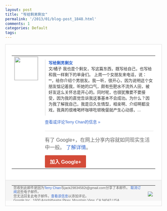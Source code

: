 ```yaml
---
layout: post
title: "写给剩男剩女"
permalink: '/2013/01/blog-post_1848.html'
comments: 1
categories: Default
tags: 
---
```

<!-- X-Notifications: 1:a73e983930000000 -->

<div style="border:solid 1px #dfdfdf;color:#686868;font:13px Arial"><div style="background-color:#fff;padding:20px;"><table cellpadding="0" cellspacing="0"><tr><td style="padding-right:15px;vertical-align:top"><a href="https://plus.google.com/_/notifications/emlink?emr=14900066512970582018&amp;emid=CNiJ7tiji7UCFWpdtAodYRUAAA&amp;path=%2F108643996575278738906&amp;dt=1359383910651&amp;uob=8"><img height="75" src="https://lh3.googleusercontent.com/-KKRGTyJ5Bl0/AAAAAAAAAAI/AAAAAAAAtnY/R4QEWIp3Ur0/s75-c-k-a/photo.jpg" style="border:solid 1px #cccccc;" width="75"/></a></td><td style="width:578px;color:#333;font:13px Arial;vertical-align:top"><div style="padding-bottom:10px"></div><div style="margin-bottom:10px;padding-left:10px; border-left:2px solid #EAEAEA"><span style="margin-right:5px"><a href="http://zreading.cn.feedsportal.com/c/35042/f/647833/s/2703d79f/l/0L0Szreading0Bcn0Carchives0C35130Bhtml/story01.htm" style="color:#3366CC;text-decoration:none"><span style="font-weight:bold">写给剩男剩女</span></a><div style="padding-bottom:10px">文/橘子 我也是个剩女，写这篇东西，既写给自己，也<wbr/>写给和我一样剩下的单身们。 上周一个女朋友来电话，说： **，给你介绍个男朋友。我一听，很开心，<wbr/>因为说明这个女朋友惦记着我，听她的口气，<wbr/>颇有些肥水不流外人田，被好友这么关怀总是<wbr/>开心的。同时呢，也很犹豫要不要接受，因为<wbr/>我的直觉告诉我这事基本不会成功。为什么？<wbr/>因为我了解我自己，我是日久生情型，相亲啊<wbr/>、介绍啊都没戏，我真的很难喝杯咖啡吃顿晚<wbr/>餐就产生心动感，...</div></span></div><a href="https://plus.google.com/_/notifications/emlink?emr=14900066512970582018&amp;emid=CNiJ7tiji7UCFWpdtAodYRUAAA&amp;path=%2F108643996575278738906%2Fposts%2F7JDotWYnPWo%3Fgpinv%3DAMIXal8l7vccmRw-0Qw45jcMymI5z-rUOhgjiaS1SRXPtkyXxQMMzX0FgrMKqUk618q-E9xSnCAkmbn17rIoNYKDx9b_cnNbDq7pdLaOOlWfQlK7-nQIhoY&amp;dt=1359383910651&amp;uob=8" style="color:#3366CC;text-decoration:none">查看或评论Terry Chan的信息 »</a><div style="margin-top:20px;border-top:solid 1px #dfdfdf"><div style="padding:15px 0;color:#686868;font:16px Arial">有了 Google+，在网上分享内容就如同现实生活中一般。 <a href="http://www.google.com/+/learnmore/" style="color:#3366CC;text-decoration:none">了解详情</a>。</div><a href="https://plus.google.com/_/notifications/emlink?emr=14900066512970582018&amp;emid=CNiJ7tiji7UCFWpdtAodYRUAAA&amp;path=%2F%3Fgpinv%3DAMIXal8l7vccmRw-0Qw45jcMymI5z-rUOhgjiaS1SRXPtkyXxQMMzX0FgrMKqUk618q-E9xSnCAkmbn17rIoNYKDx9b_cnNbDq7pdLaOOlWfQlK7-nQIhoY&amp;dt=1359383910651&amp;uob=8" style="display:inline-block;padding:7px 15px;background-color:#d44b38; color:#fff;font-size:16px; font-weight:bold;border-radius:2px;-webkit-border-radius:2px; -moz-border-radius:2px;border:solid 1px #c43b28; white-space:nowrap;text-decoration:none">加入 Google+</a></div></td></tr></table></div><div style="border-top:solid 1px #dfdfdf;padding:0 20px; background-color:#f5f5f5"><table cellpadding="0" cellspacing="0" style="height:50px"><tbody><tr><td style="vertical-align:middle;width:100%; color:#636363;font:11px Arial; line-height:120%">您收到此邮件是因为<a href="https://plus.google.com/_/notifications/emlink?emr=14900066512970582018&amp;emid=CNiJ7tiji7UCFWpdtAodYRUAAA&amp;path=%2F108643996575278738906%3Fgpinv%3DAMIXal8l7vccmRw-0Qw45jcMymI5z-rUOhgjiaS1SRXPtkyXxQMMzX0FgrMKqUk618q-E9xSnCAkmbn17rIoNYKDx9b_cnNbDq7pdLaOOlWfQlK7-nQIhoY&amp;dt=1359383910651&amp;uob=8" style="color:#3366CC;text-decoration:none">Terry Chan</a>与jack29834582t@gmail.com分享了本邮件。 <a href="https://plus.google.com/_/notifications/emlink?emr=14900066512970582018&amp;emid=CNiJ7tiji7UCFWpdtAodYRUAAA&amp;path=%2F_%2Fnonplus%2Femailsettings%3Fgpinv%3DAMIXal8l7vccmRw-0Qw45jcMymI5z-rUOhgjiaS1SRXPtkyXxQMMzX0FgrMKqUk618q-E9xSnCAkmbn17rIoNYKDx9b_cnNbDq7pdLaOOlWfQlK7-nQIhoY%26est%3DADH5u8XyB_RSFzowTuwWlnE653v5L_8aVuX2zQyoYsVmZ3-_KVo3-LRmKubySu9kZBykQZM5iMCw41HQQPqUOWy91zdej0hFnuF9i5huVF7VghLT_C9GjMqzDflFC-D94VAC0RE8POfiZUKObO3rfig_GX_5xUgY7w&amp;dt=1359383910651&amp;uob=8" style="color:#3366CC;text-decoration:none">取消订阅</a>这些电子邮件。<br/>您无法回复此电子邮件。<a href="https://plus.google.com/_/notifications/emlink?emr=14900066512970582018&amp;emid=CNiJ7tiji7UCFWpdtAodYRUAAA&amp;path=%2F108643996575278738906%2Fposts%2F7JDotWYnPWo%3Fgpinv%3DAMIXal8l7vccmRw-0Qw45jcMymI5z-rUOhgjiaS1SRXPtkyXxQMMzX0FgrMKqUk618q-E9xSnCAkmbn17rIoNYKDx9b_cnNbDq7pdLaOOlWfQlK7-nQIhoY&amp;dt=1359383910651&amp;uob=8" style="color:#3366CC;text-decoration:none">查看该信息</a>以添加评论。<br/>Google Inc., 1600 Amphitheatre Pkwy, Mountain View, CA 94043 USA<br/></td><td><img src="https://ssl.gstatic.com/s2/oz/images/notifications/logo/google-plus-6617a72bb36cc548861652780c9e6ff1.png"/></td></tr></tbody></table></div></div>